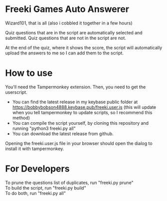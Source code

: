 # Freeki Games Auto Answerer

Wizard101, that is all (also i cobbled it together in a few hours)

Quiz questions that are in the script are automatically selected and submitted. Quiz questions that are not in the script are not.

At the end of the quiz, where it shows the score, the script will automatically upload the answers to me so I can add them to the script.

# How to use

You'll need the Tampermonkey extension. Then, you need to get the userscript.  
- You can find the latest release in my keybase public folder at https://bobbybobson4888.keybase.pub/freeki.user.js  (this will update when you tell tampermonkey to update scripts, so I recommend this method)
- You can compile the script yourself, by cloning this repository and running "python3 freeki.py all"
- You can download the latest release from github.

Opening the freeki.user.js file in your browser should open the dialog to install it with tampermonkey.

# For Developers

To prune the questions list of duplicates, run "freeki.py prune"  
To build the script, run "freeki.py build"  
To do both, run "freeki.py all"
